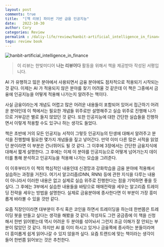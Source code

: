 ```yaml
---
layout: post
comments: true
title:  "[책 리뷰] 파이썬 기반 금융 인공지능"
date:   2022-10-30
author: Cory
categories: Review
permalink : /daliy-life/review/hanbit-artificial_intelligence_in_finance
tags: review book
---
```


<img src="https://lh3.googleusercontent.com/pw/AL9nZEWrDd0aw3cbqkBLVRjnhrvMM7AmJd2P3kGbjXVCGH7QCSxKTptjfaDdiWX1zv7DTqe-7QPfq4-sCrg0cX8QEVKts8OVpPYyVCouSLAaVhpmMo-9s1ZM9JPKnvz6ALr437G1osYLRRUebri6VdYYuXbN=w2288-h1716-no" alt="hanbit-artificial_intelligence_in_finance">

> 이 리뷰는 한빛미디어 __나는 리뷰어다__ 활동을 위해서 책을 제공받아 작성된 서평입니다.

AI 가 유행하고 많은 분야에서 사용되면서 금융 분야에도 점차적으로 적용되기 시작되는 것 같다. 이제는 AI 가 적용되지 않은 분야를 찾기 어려울 것 같은데 이 책은 그중에서 금융에 인공지능을 어떻게 적용해 나가는지 알려주는 책이다.

사실 금융이라는게 개념도 어렵고 많은 어려운 내용들이 포함되어 있어서 접근하기 어려운 분야인데 이 책에서는 필요한 개념들 위주로만 설명해주고 실습 위주로 진행해 나가므로 거부감은 별로 들지 않았던 것 같다. 또한 인공지능에 대한 간단한 실습들을 진행하면서 이렇게 적용할 수도 있구나 하는 생각도 들었다.

책은 초반에 거의 모든 인공지능 서적이 그렇듯 인공지능의 탄생에 대해서 알려주고 분석을 진행할때 필요한 몇가지 개념들을 짚고 넣어간다. 만약 이미 다른 많은 서적을 읽었던 분이라면 이 부분은 건너뛰어도 될 것 같다. 그 이후에 3장에서는 간단한 금융지식에 대해서 짧게 설명한다. 그 후에는 이제 이 분야를 인공지능으로 어떻게 넘어가는지 데이터를 통해 분석하고 인공지능을 적용해 나가는 모습을 그려준다.

이 이후부터가 이 책의 핵심적인 내용인데 신경망과 강화학습을 금융 분야에 적용해서 실습하는 과정을 거친다. 여기서 알고리즘(DNN, RNN) 등에 관한 지식을 다루는 내용이 아니라서 이러한 내용은 없고 실제로 실습 위주로 진행한다는 점을 기억하면 좋을 듯 싶다. 그 후에는 3부에서 실습한 내용들을 바탕으로 매매전략을 세우는 알고리즘 트레이딩 전략을 세우는 방법을 설명한다. 실제로 금융분야에 종사한다면 이 부분이 가장 흥미롭게 바라볼 수 있을 것만 같다. 

요즘 직장인이라면 대부분이 주식 혹은 코인을 하면서 트레이딩을 하는데 한번쯤은 트레이딩 봇을 만들고 싶다는 생각을 해봤을 것 같다. 작성자도 그런 궁금증에 이 책을 신청해서 한번 읽어봤는데 역시 어려운 두 분야를 섞어놔서 그런지 조금 이해가 잘 안되는 부분이 많았던 것 같다. 하지만 AI 를 이미 하시고 있거나 금융쪽에 종사하는 분들이라며 더 흥미롭게 쉽게 읽어나갈 수 있지 않을까 싶다. 요즘 트랜드에 맞는 책이라는 생각이 들어 한번쯤 읽어보는 것은 추천한다.

